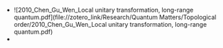 - ![2010_Chen_Gu_Wen_Local unitary transformation, long-range quantum.pdf](file://zotero_link/Research/Quantum Matters/Topological order/2010_Chen_Gu_Wen_Local unitary transformation, long-range quantum.pdf)
-